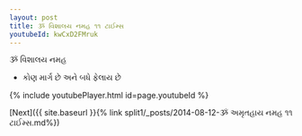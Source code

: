 ```yaml
---
layout: post
title: ૐ વિશાલય નમહ ૧૧ ટાઈમ્સ
youtubeId: kwCxD2FMruk
---
```

 
 
 ૐ વિશાલય નમહ  
 
 -  કોણ માર્ગ છે અને બધે ફેલાય છે 
 
  
 
  
 
 
 
 
 
 


{% include youtubePlayer.html id=page.youtubeId %}
 
[Next]({{ site.baseurl }}{% link  split1/_posts/2014-08-12-ૐ અમૃતહાય નમહ ૧૧ ટાઈમ્સ.md%})
 
